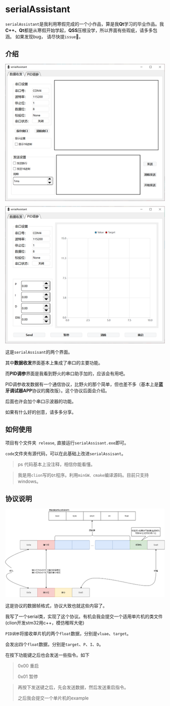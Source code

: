 # serialAssistant

`serialAssistant`是我利用寒假完成的一个小作品，算是我**Qt**学习的毕业作品。我**C++、Qt**都是从寒假开始学起，**QSS**压根没学，所以界面有些瑕疵，请多多包涵。 如果发现bug， 请尽快提`issue`:love_letter:。

## 介绍

![](docs\widget_1.png)

![](docs/widget_2.png)

这是`serialAssisant`的两个界面。

其中**数据收发**界面基本上集成了串口的主要功能。

而**PID调参**界面是我看到野火的串口助手加的，应该会有用吧。

PID调参收发数据有一个通信协议，比野火的那个简单，但也差不多（基本上是**蓝牙调试器APP**协议的魔改版）。这个协议后面会介绍。

后面也许会加个串口示波器的功能。

如果有什么好的创意，请多多分享。

## 如何使用

项目有个文件夹`` release``, 直接运行``serialAssisant.exe``即可。

`code`文件夹有源代码，可以在此基础上改进`serialAssisant`。

> ps 代码基本上没注释，相信你能看懂。

> 我是用`clion`写的`Qt`程序。利用`minGW、cmake`编译源码。目前只支持windows。

## 协议说明

![](docs/协议图示.png)



这是协议的数据帧格式，协议大致也就这些内容了。

我写了一个serial类，实现了这个协议。有机会我会提交一个适用单片机的类文件(clion开发stm32用c++，模仿稚晖大佬)

`PID调参`将接收单片机的两个`float`数据，分别是`vluae`、`target`。

会发出四个`float`数据，分别是`target`、`P`、`I`、`D`。

在按下功能键之后也会发送一些指令。如下

> 0x00 重启
>
> 0x01 暂停

> 再按下发送键之后，先会发送数据，然后发送重启指令。
>
> 之后我会提交一个单片机的example

